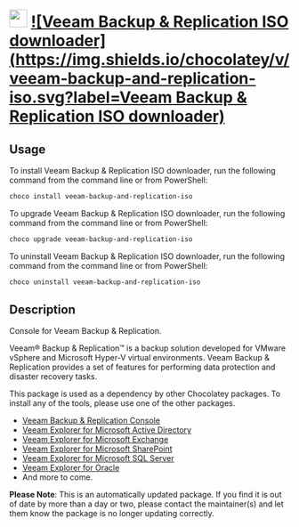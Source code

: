 ﻿# <img src="https://cdn.jsdelivr.net/gh/mkevenaar/chocolatey-packages@c47bdf43fc57a640b409a821fead080042245a3f/icons/veeam-backup-and-replication-iso.png" width="32" height="32"/> [![Veeam Backup & Replication ISO downloader](https://img.shields.io/chocolatey/v/veeam-backup-and-replication-iso.svg?label=Veeam Backup & Replication ISO downloader)](https://chocolatey.org/packages/veeam-backup-and-replication-iso)

## Usage
To install Veeam Backup & Replication ISO downloader, run the following command from the command line or from PowerShell:
```powershell
choco install veeam-backup-and-replication-iso
```

To upgrade Veeam Backup & Replication ISO downloader, run the following command from the command line or from PowerShell:
```powershell
choco upgrade veeam-backup-and-replication-iso
```

To uninstall Veeam Backup & Replication ISO downloader, run the following command from the command line or from PowerShell:
```powershell
choco uninstall veeam-backup-and-replication-iso
```

## Description
Console for Veeam Backup & Replication.

Veeam® Backup & Replication™ is a backup solution developed for VMware vSphere and Microsoft Hyper-V virtual environments. Veeam Backup & Replication provides a set of features for performing data protection and disaster recovery tasks.

This package is used as a dependency by other Chocolatey packages. To install any of the tools, please use one of the other packages.

- [Veeam Backup & Replication Console](https://chocolatey.org/packages/veeam-backup-and-replication-console)
- [Veeam Explorer for Microsoft Active Directory](https://chocolatey.org/packages/veeam-explorer-for-microsoft-active-directory)
- [Veeam Explorer for Microsoft Exchange](https://chocolatey.org/packages/veeam-explorer-for-microsoft-exchange)
- [Veeam Explorer for Microsoft SharePoint](https://chocolatey.org/packages/veeam-explorer-for-microsoft-sharepoint)
- [Veeam Explorer for Microsoft SQL Server](https://chocolatey.org/packages/veeam-explorer-for-microsoft-sql-server)
- [Veeam Explorer for Oracle](https://chocolatey.org/packages/veeam-explorer-for-oracle)
- And more to come.

**Please Note**: This is an automatically updated package. If you find it is
out of date by more than a day or two, please contact the maintainer(s) and
let them know the package is no longer updating correctly.

